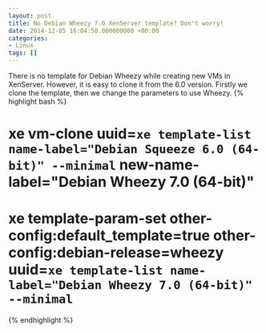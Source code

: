 ```yaml
---
layout: post
title: No Debian Wheezy 7.0 XenServer template? Don't worry!
date: 2014-12-05 16:04:50.000000000 +00:00
categories:
- Linux
tags: []
---
```

There is no template for Debian Wheezy while creating new VMs in XenServer.
However, it is easy to clone it from the 6.0 version. Firstly we clone the template, then we change the parameters to use Wheezy.
{% highlight bash %}
# xe vm-clone uuid=`xe template-list name-label="Debian Squeeze 6.0 (64-bit)" --minimal` new-name-label="Debian Wheezy 7.0 (64-bit)"
# xe template-param-set other-config:default_template=true other-config:debian-release=wheezy uuid=`xe template-list name-label="Debian Wheezy 7.0 (64-bit)" --minimal`
{% endhighlight %}
